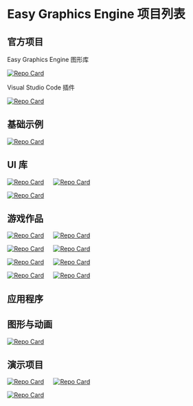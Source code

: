 # Easy Graphics Engine 项目列表
## 官方项目
Easy Graphics Engine 图形库

[![Repo Card](https://github-readme-stats.vercel.app/api/pin/?username=x-ege&repo=xege&show_owner=true&theme=material-palenight)](https://github.com/x-ege/xege)

Visual Studio Code 插件

[![Repo Card](https://github-readme-stats.vercel.app/api/pin/?username=x-ege&repo=ege-vscode-plugin&show_owner=true&theme=material-palenight)](https://github.com/x-ege/ege-vscode-plugin)


## 基础示例
[![Repo Card](https://github-readme-stats.vercel.app/api/pin/?username=x-ege&repo=ege-samples&show_owner=true&theme=catppuccin_latte)](https://github.com/Easy-Graphics-Engine/ege-demo)


## UI 库
[![Repo Card](https://github-readme-stats.vercel.app/api/pin/?username=chirsz-ever&repo=microui-impl-ege&show_owner=true&theme=catppuccin_latte)](https://github.com/chirsz-ever/microui-impl-ege) &emsp; [![Repo Card](https://github-readme-stats.vercel.app/api/pin/?username=FeJS8888&repo=FeEGELib&show_owner=true&theme=catppuccin_latte)](https://github.com/FeJS8888/FeEGELib)

[![Repo Card](https://github-readme-stats.vercel.app/api/pin/?username=Anglebase&repo=Egrome&show_owner=true&theme=catppuccin_latte)](https://github.com/Anglebase/Egrome)

## 游戏作品

[![Repo Card](https://github-readme-stats.vercel.app/api/pin/?username=ByteTuxiaobei&repo=Mario&show_owner=true&theme=catppuccin_latte)](https://github.com/ByteTuxiaobei/Mario) &emsp; [![Repo Card](https://github-readme-stats.vercel.app/api/pin/?username=x-ege&repo=MineSweep&show_owner=true&theme=catppuccin_latte)](https://github.com/wysaid/MineSweep)

[![Repo Card](https://github-readme-stats.vercel.app/api/pin/?username=Ltabsyy&repo=MineSweeper&show_owner=true&theme=catppuccin_latte)](https://github.com/Ltabsyy/MineSweeper) &emsp; [![Repo Card](https://github-readme-stats.vercel.app/api/pin/?username=Ltabsyy&repo=Minecraft-Redstone-Simulator&show_owner=true&theme=catppuccin_latte)](https://github.com/Ltabsyy/Minecraft-Redstone-Simulator)

[![Repo Card](https://github-readme-stats.vercel.app/api/pin/?username=Ltabsyy&repo=HuaRongRoad&show_owner=true&theme=catppuccin_latte)](https://github.com/Ltabsyy/HuaRongRoad) &emsp; [![Repo Card](https://github-readme-stats.vercel.app/api/pin/?username=Ltabsyy&repo=Nonogram&show_owner=true&theme=catppuccin_latte)](https://github.com/Ltabsyy/Nonogram)



[![Repo Card](https://github-readme-stats.vercel.app/api/pin/?username=Ltabsyy&repo=Maze&show_owner=true&theme=catppuccin_latte)](https://github.com/Ltabsyy/Maze) &emsp; [![Repo Card](https://github-readme-stats.vercel.app/api/pin/?username=Ltabsyy&repo=SchulteGrid&show_owner=true&theme=catppuccin_latte)](https://github.com/Ltabsyy/SchulteGrid)

## 应用程序


## 图形与动画

[![Repo Card](https://github-readme-stats.vercel.app/api/pin/?username=x-ege&repo=fireworks-flashing-night&show_owner=true&theme=catppuccin_latte)](https://github.com/Easy-Graphics-Engine/fireworks-flashing-night)

## 演示项目

[![Repo Card](https://github-readme-stats.vercel.app/api/pin/?username=wysaid&repo=ege-opencv&show_owner=true&theme=catppuccin_latte)](https://github.com/wysaid/ege-opencv) &emsp; [![Repo Card](https://github-readme-stats.vercel.app/api/pin/?username=wysaid&repo=ege-openal&show_owner=true&theme=catppuccin_latte)](https://github.com/wysaid/ege-openal)

[![Repo Card](https://github-readme-stats.vercel.app/api/pin/?username=wysaid&repo=demo-snipping-tool&show_owner=true&theme=catppuccin_latte)](https://github.com/wysaid/demo-snipping-tool)
